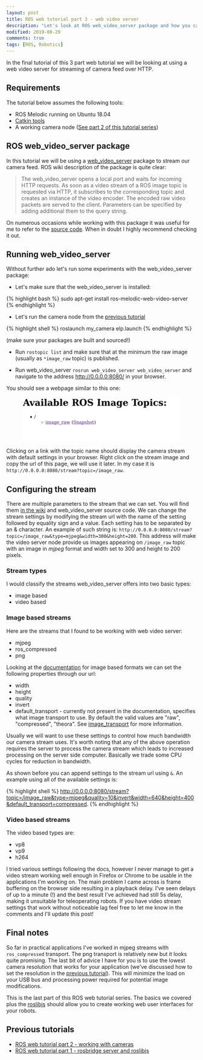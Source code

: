 ```yaml
---
layout: post
title: ROS web tutorial part 3 - web video server
description: "Let's look at ROS web_video_server package and how you can use it to stream camera feed over HTTP"
modified: 2019-08-29
comments: true
tags: [ROS, Robotics]
---
```


In the final tutorial of this 3 part web tutorial we will be looking at using a web video server for streaming of camera feed over HTTP.

<!-- more -->

## Requirements
The tutorial below assumes the following tools:
* ROS Melodic running on Ubuntu 18.04
* [Catkin tools](https://catkin-tools.readthedocs.io/en/latest/)
* A working camera node ([See part 2 of this tutorial series](https://msadowski.github.io/ros-web-tutorial-pt2-cameras/))

## ROS web_video_server package

In this tutorial we will be using a [web_video_server](http://wiki.ros.org/web_video_server) package to stream our camera feed. ROS wiki description of the package is quite clear:

> The web_video_server opens a local port and waits for incoming HTTP requests. As soon as a video stream of a ROS image topic is requested via HTTP, it subscribes to the corresponding topic and creates an instance of the video encoder. The encoded raw video packets are served to the client. Parameters can be specified by adding additional them to the query string.

On numerous occasions while working with this package it was useful for me to refer to the [source code](https://github.com/RobotWebTools/web_video_server). When in doubt I highly recommend checking it out.

## Running web_video_server

Without further ado let's run some experiments with the web_video_server package:

* Let's make sure that the web_video_server is installed:

{% highlight bash %}
sudo apt-get install ros-melodic-web-video-server
{% endhighlight %}

* Let's run the camera node from the [previous tutorial](https://msadowski.github.io/ros-web-tutorial-pt2-cameras/)

{% highlight shell %}
roslaunch my_camera elp.launch
{% endhighlight %}

(make sure your packages are built and sourced!)

* Run `rostopic list` and make sure that at the minimum the raw image (usually as `*image_raw` topic) is published.

* Run web_video_server `rosrun web_video_server web_video_server` and navigate to the address http://0.0.0.0:8080/ in your browser.

You should see a webpage similar to this one:

<figure class="center">
  <img src="/images/ros_tutorials/3_web_video_server.png" alt="root page of web video server">
</figure>

Clicking on a link with the topic name should display the camera stream with default settings in your browser. Right click on the stream image and copy the url of this page, we will use it later. In my case it is `http://0.0.0.0:8080/stream?topic=/image_raw`.

## Configuring the stream

There are multiple parameters to the stream that we can set. You will find them [in the wiki](http://wiki.ros.org/web_video_server) and web_video_server source code. We can change the stream settings by modifying the stream url with the name of the setting followed by equality sign and a value. Each setting has to be separated by an & character. An example of such string is: `http://0.0.0.0:8080/stream?topic=/image_raw&type=mjpeg&width=300&height=200`. This address will make the video server node provide us images appearing on `/image_raw` topic with an image in _mjpeg_ format and width set to 300 and height to 200 pixels.

### Stream types

I would classify the streams web_video_server offers into two basic types:

* image based
* video based

### Image based streams

Here are the streams that I found to be working with web video server:

* mjpeg
* ros_compressed
* png

Looking at the [documentation](https://wiki.ros.org/web_video_server) for image based formats we can set the following properties through our url:

* width
* height
* quality
* invert
* default_transport - currently not present in the documentation, specifies what image transport to use. By default the valid values are "raw", "compressed", "theora". See [image_transport](http://wiki.ros.org/image_transport) for more information.

Usually we will want to use these settings to control how much bandwidth our camera stream uses. It's worth noting that any of the above operation requires the server to process the camera stream which leads to increased processing on the server side computer. Basically we trade some CPU cycles for reduction in bandwidth.

As shown before you can append settings to the stream url using `&`. An example using all of the available settings is:

{% highlight shell %}
http://0.0.0.0:8080/stream?topic=/image_raw&type=mjpeg&quality=10&invert&width=640&height=400&default_transport=compressed.
{% endhighlight %}

### Video based streams

The video based types are:

* vp8
* vp9
* h264

I tried various settings following the docs, however I never manage to get a video stream working well enough in Firefox or Chrome to be usable in the applications I'm working on. The main problem I came across is frame buffering on the browser side resulting in a playback delay. I've seen delays of up to a minute (!) and the best result I've achieved had still 5s delay, making it unsuitable for teleoperating robots. If you have video stream settings that work without noticeable lag feel free to let me know in the comments and I'll update this post!

## Final notes

So far in practical applications I've worked in mjpeg streams with `ros_compressed` transport. The png transport is relatively new but it looks quite promising. The last bit of advice I have for you is to use the lowest camera resolution that works for your application (we've discussed how to set the resolution in the [previous tutorial](https://msadowski.github.io/ros-web-tutorial-pt2-cameras/)). This will minimize the load on your USB bus and processing power required for potential image modifications.

This is the last part of this ROS web tutorial series. The basics we covered plus the [roslibjs](http://wiki.ros.org/roslibjs) should allow you to create working web user interfaces for your robots.

## Previous tutorials

* [ROS web tutorial part 2 - working with cameras](https://msadowski.github.io/ros-web-tutorial-pt2-cameras/)
* [ROS web tutorial part 1 - rosbridge server and roslibjs](https://msadowski.github.io/ros-web-tutorial-pt1/)
